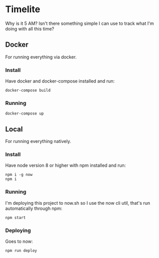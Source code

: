 # Timelite

Why is it 5 AM? Isn't there something simple I can use to track what I'm doing with all
this time?

## Docker

For running everything via docker.

### Install

Have docker and docker-compose installed and run:

    docker-compose build

### Running

    docker-compose up

## Local

For running everything natively.

### Install

Have node version 8 or higher with npm installed and run:

    npm i -g now
    npm i

### Running

I'm deploying this project to now.sh so I use the now cli util, that's run automatically
through npm:

    npm start

### Deploying

Goes to now:

    npm run deploy
